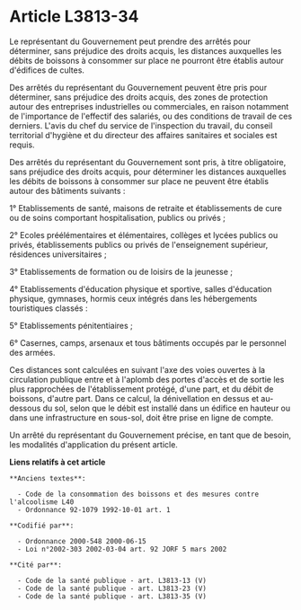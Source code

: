 # Article L3813-34

Le représentant du Gouvernement peut prendre des arrêtés pour déterminer, sans préjudice des droits acquis, les distances
auxquelles les débits de boissons à consommer sur place ne pourront être établis autour d'édifices de cultes.

Des arrêtés du représentant du Gouvernement peuvent être pris pour déterminer, sans préjudice des droits acquis, des zones de
protection autour des entreprises industrielles ou commerciales, en raison notamment de l'importance de l'effectif des
salariés, ou des conditions de travail de ces derniers. L'avis du chef du service de l'inspection du travail, du conseil
territorial d'hygiène et du directeur des affaires sanitaires et sociales est requis.

Des arrêtés du représentant du Gouvernement sont pris, à titre obligatoire, sans préjudice des droits acquis, pour déterminer
les distances auxquelles les débits de boissons à consommer sur place ne peuvent être établis autour des bâtiments suivants :

1° Etablissements de santé, maisons de retraite et établissements de cure ou de soins comportant hospitalisation, publics ou
privés ;

2° Ecoles préélémentaires et élémentaires, collèges et lycées publics ou privés, établissements publics ou privés de
l'enseignement supérieur, résidences universitaires ;

3° Etablissements de formation ou de loisirs de la jeunesse ;

4° Etablissements d'éducation physique et sportive, salles d'éducation physique, gymnases, hormis ceux intégrés dans les
hébergements touristiques classés :

5° Etablissements pénitentiaires ;

6° Casernes, camps, arsenaux et tous bâtiments occupés par le personnel des armées.

Ces distances sont calculées en suivant l'axe des voies ouvertes à la circulation publique entre et à l'aplomb des portes
d'accès et de sortie les plus rapprochées de l'établissement protégé, d'une part, et du débit de boissons, d'autre part. Dans
ce calcul, la dénivellation en dessus et au-dessous du sol, selon que le débit est installé dans un édifice en hauteur ou
dans une infrastructure en sous-sol, doit être prise en ligne de compte.

Un arrêté du représentant du Gouvernement précise, en tant que de besoin, les modalités d'application du présent article.

**Liens relatifs à cet article**

	**Anciens textes**:

	  - Code de la consommation des boissons et des mesures contre l'alcoolisme L40
	  - Ordonnance 92-1079 1992-10-01 art. 1

	**Codifié par**:

	  - Ordonnance 2000-548 2000-06-15
	  - Loi n°2002-303 2002-03-04 art. 92 JORF 5 mars 2002

	**Cité par**:

	  - Code de la santé publique - art. L3813-13 (V)
	  - Code de la santé publique - art. L3813-23 (V)
	  - Code de la santé publique - art. L3813-35 (V)
